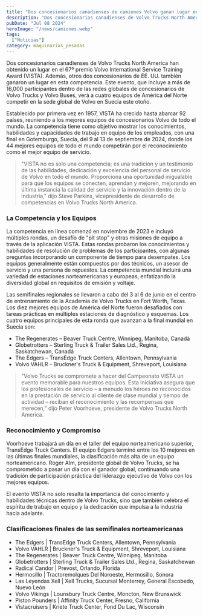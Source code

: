 ```yaml
---
title: "Dos concesionarios canadienses de camiones Volvo ganan lugar en el campeonato VISTA 67"
description: "Dos concesionarios canadienses de Volvo Trucks North America han ganado un lugar en el 67º premio Volvo International Service Training Award (VISTA)."
pubDate: "Jul 08 2024"
heroImage: "/news/camiones.webp"
tags:
  ["Noticias"]
category: maquinarias_pesadas
---
```

Dos concesionarios canadienses de Volvo Trucks North America han obtenido un lugar en el 67º premio Volvo International Service Training Award (VISTA). Además, otros dos concesionarios de EE. UU. también ganaron un lugar en esta competencia. Este evento, que incluye a más de 16,000 participantes dentro de las redes globales de concesionarios de Volvo Trucks y Volvo Buses, verá a cuatro equipos de América del Norte competir en la sede global de Volvo en Suecia este otoño.

Establecido por primera vez en 1957, VISTA ha crecido hasta abarcar 92 países, reuniendo a los mejores equipos de concesionarios Volvo de todo el mundo. La competencia tiene como objetivo mostrar los conocimientos, habilidades y capacidades de trabajo en equipo de los empleados, con una final en Gotemburgo, Suecia, del 9 al 13 de septiembre de 2024, donde los 44 mejores equipos de todo el mundo competirán por el reconocimiento como el mejor equipo de servicio.

> "VISTA no es solo una competencia; es una tradición y un testimonio de las habilidades, dedicación y excelencia del personal de servicio de Volvo en todo el mundo. Proporciona una oportunidad inigualable para que los equipos se conecten, aprendan y mejoren, mejorando en última instancia la calidad del servicio y la innovación dentro de la industria," dijo Steve Parkins, vicepresidente de desarrollo de competencias en Volvo Trucks North America.

### La Competencia y los Equipos

La competencia en línea comenzó en noviembre de 2023 e incluyó múltiples rondas, un desafío de "pit stop" y otras misiones de equipo a través de la aplicación VISTA. Estas rondas probaron los conocimientos y habilidades de resolución de problemas de los participantes, con algunas preguntas incorporando un componente de tiempo para desempates. Los equipos generalmente están compuestos por dos técnicos, un asesor de servicio y una persona de repuestos. La competencia mundial incluirá una variedad de estaciones norteamericanas y europeas, enfatizando la diversidad global en requisitos de emisión y voltaje.

Las semifinales regionales se llevaron a cabo del 3 al 6 de junio en el centro de entrenamiento de la Academia de Volvo Trucks en Fort Worth, Texas. Los diez mejores equipos de América del Norte fueron desafiados con tareas prácticas en múltiples estaciones de diagnóstico y esquemas. Los cuatro equipos principales de esta ronda que avanzan a la final mundial en Suecia son:

- The Regenerates – Beaver Truck Centre, Winnipeg, Manitoba, Canadá
- Globetrotters – Sterling Truck & Trailer Sales Ltd., Regina, Saskatchewan, Canadá
- The Edgers – TransEdge Truck Centers, Allentown, Pennsylvania
- Volvo VAHLR – Bruckner's Truck & Equipment, Shreveport, Louisiana

> "Volvo Trucks se compromete a hacer del Campeonato VISTA un evento memorable para nuestros equipos. Esta iniciativa asegura que los profesionales de servicio – a menudo los héroes no reconocidos en la prestación de servicio al cliente de clase mundial y tiempo de actividad – reciban el reconocimiento y las recompensas que merecen," dijo Peter Voorhoeve, presidente de Volvo Trucks North America.

### Reconocimiento y Compromiso

Voorhoeve trabajará un día en el taller del equipo norteamericano superior, TransEdge Truck Centers. El equipo Edgers terminó entre los 10 mejores en las últimas finales mundiales, la clasificación más alta de un equipo norteamericano. Roger Alm, presidente global de Volvo Trucks, se ha comprometido a pasar un día con el ganador global, continuando una tradición de participación práctica del liderazgo ejecutivo de Volvo con los mejores equipos.

El evento VISTA no solo resalta la importancia del conocimiento y habilidades técnicas dentro de Volvo Trucks, sino que también celebra el espíritu de trabajo en equipo y la dedicación que impulsa a la industria hacia adelante.

### Clasificaciones finales de las semifinales norteamericanas

- The Edgers | TransEdge Truck Centers, Allentown, Pennsylvania
- Volvo VAHLR | Bruckner's Truck & Equipment, Shreveport, Louisiana
- The Regenerates | Beaver Truck Centre, Winnipeg, Manitoba
- Globetrotters | Sterling Truck & Trailer Sales Ltd., Regina, Saskatchewan
- Radical Candor | Prevost, Orlando, Florida
- Hermosillo | Tractoremolques Del Noroeste, Hermosillo, Sonora
- Las Leyendas Xell | Xell Trucks, Sucursal Monterrey, General Escobedo, Nuevo León
- Volvo Vikings | Lounsbury Truck Centre, Moncton, New Brunswick
- Piston Pounders | Affinity Truck Center, Fresno, California
- Vistacruisers | Kriete Truck Center, Fond Du Lac, Wisconsin
